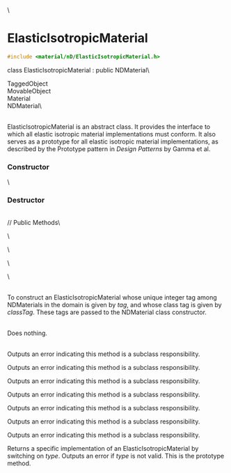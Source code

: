 \
# ElasticIsotropicMaterial 

```cpp
#include <material/nD/ElasticIsotropicMaterial.h>
```

class ElasticIsotropicMaterial : public NDMaterial\

TaggedObject\
MovableObject\
Material\
NDMaterial\

\
ElasticIsotropicMaterial is an abstract class. It provides the interface
to which all elastic isotropic material implementations must conform. It
also serves as a prototype for all elastic isotropic material
implementations, as described by the Prototype pattern in *Design
Patterns* by Gamma et al.

### Constructor

\
### Destructor

\
// Public Methods\

\

\

\

\

\
To construct an ElasticIsotropicMaterial whose unique integer tag among
NDMaterials in the domain is given by *tag*, and whose class tag is
given by *classTag*. These tags are passed to the NDMaterial class
constructor.

\
Does nothing.

\
Outputs an error indicating this method is a subclass responsibility.

Outputs an error indicating this method is a subclass responsibility.

Outputs an error indicating this method is a subclass responsibility.

Outputs an error indicating this method is a subclass responsibility.

Outputs an error indicating this method is a subclass responsibility.

Outputs an error indicating this method is a subclass responsibility.

Outputs an error indicating this method is a subclass responsibility.

Returns a specific implementation of an ElasticIsotropicMaterial by
switching on *type*. Outputs an error if *type* is not valid. This is
the prototype method.
